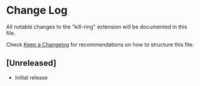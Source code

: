 # Change Log

All notable changes to the "kill-ring" extension will be documented in this file.

Check [Keep a Changelog](http://keepachangelog.com/) for recommendations on how to structure this file.

## [Unreleased]

- Initial release